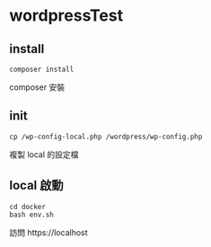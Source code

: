 # wordpressTest

## install

```
composer install
```
composer 安裝

## init

```
cp /wp-config-local.php /wordpress/wp-config.php 
```
複製 local 的設定檔

## local 啟動

```
cd docker
bash env.sh
```
訪問 https://localhost